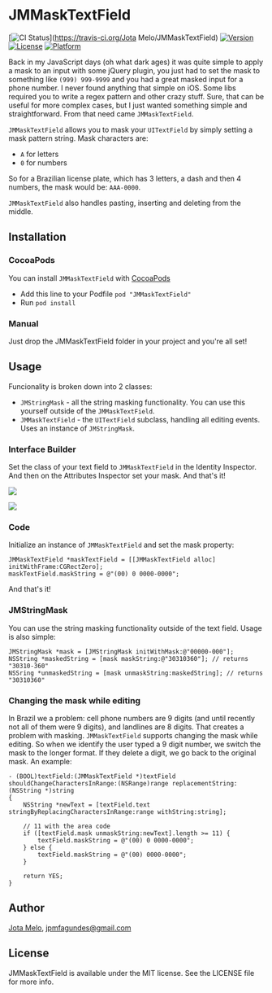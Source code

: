 # JMMaskTextField

[![CI Status](http://img.shields.io/travis/JotaMelo/JMMaskTextField.svg?style=flat)](https://travis-ci.org/Jota Melo/JMMaskTextField)
[![Version](https://img.shields.io/cocoapods/v/JMMaskTextField.svg?style=flat)](http://cocoapods.org/pods/JMMaskTextField)
[![License](https://img.shields.io/cocoapods/l/JMMaskTextField.svg?style=flat)](http://cocoapods.org/pods/JMMaskTextField)
[![Platform](https://img.shields.io/cocoapods/p/JMMaskTextField.svg?style=flat)](http://cocoapods.org/pods/JMMaskTextField)


Back in my JavaScript days (oh what dark ages) it was quite simple to apply a mask to an input with some jQuery plugin, you just had to set the mask to something like ```(999) 999-9999``` and you had a great masked input for a phone number.
I never found anything that simple on iOS. Some libs required you to write a regex pattern and other crazy stuff. Sure, that can be useful for more complex cases, but I just wanted something simple and straightforward. From that need came ```JMMaskTextField```.

```JMMaskTextField``` allows you to mask your ```UITextField``` by simply setting a mask pattern string. Mask characters are:
* `A` for letters
* `0` for numbers

So for a Brazilian license plate, which has 3 letters, a dash and then 4 numbers, the mask would be: ```AAA-0000```.

```JMMaskTextField``` also handles pasting, inserting and deleting from the middle.

## Installation

### CocoaPods

You can install ```JMMaskTextField``` with [CocoaPods](http://cocoapods.org)

* Add this line to your Podfile ```pod "JMMaskTextField"```
* Run ```pod install```

### Manual

Just drop the JMMaskTextField folder in your project and you're all set!

## Usage

Funcionality is broken down into 2 classes:

* ```JMStringMask``` - all the string masking functionality. You can use this yourself outside of the ```JMMaskTextField```.
* ```JMMaskTextField``` - the ```UITextField``` subclass, handling all editing events. Uses an instance of ```JMStringMask```.

### Interface Builder
Set the class of your text field to ```JMMaskTextField``` in the Identity Inspector. And then on the Attributes Inspector set your mask. And that's it!

![](http://i.imgur.com/HPFXSQC.png)

![](http://i.imgur.com/rIWUNC3.png)

### Code
Initialize an instance of ```JMMaskTextField``` and set the mask property:
```objc
JMMaskTextField *maskTextField = [[JMMaskTextField alloc] initWithFrame:CGRectZero];
maskTextField.maskString = @"(00) 0 0000-0000";
```
And that's it!

### JMStringMask
You can use the string masking functionality outside of the text field. Usage is also simple:
```objc
JMStringMask *mask = [JMStringMask initWithMask:@"00000-000"];
NSString *maskedString = [mask maskString:@"30310360"]; // returns "30310-360"
NSSring *unmaskedString = [mask unmaskString:maskedString]; // returns "30310360"
```

### Changing the mask while editing
In Brazil we a problem: cell phone numbers are 9 digits (and until recently not all of them were 9 digits), and landlines are 8 digits. That creates a problem with masking. ```JMMaskTextField``` supports changing the mask while editing. So when we identify the user typed a 9 digit number, we switch the mask to the longer format. If they delete a digit, we go back to the original mask. An example:
```objc
- (BOOL)textField:(JMMaskTextField *)textField shouldChangeCharactersInRange:(NSRange)range replacementString:(NSString *)string
{
    NSString *newText = [textField.text stringByReplacingCharactersInRange:range withString:string];

    // 11 with the area code
    if ([textField.mask unmaskString:newText].length >= 11) {
        textField.maskString = @"(00) 0 0000-0000";
    } else {
        textField.maskString = @"(00) 0000-0000";
    }

    return YES;
}
```

## Author

[Jota Melo](https://twitter.com/Jota), jpmfagundes@gmail.com

## License

JMMaskTextField is available under the MIT license. See the LICENSE file for more info.
